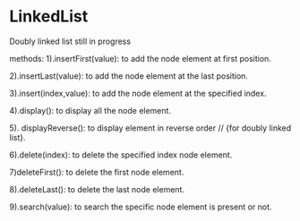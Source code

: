 # LinkedList

Doubly linked list still in progress


methods:
1).insertFirst(value): to add the node element at first position.

2).insertLast(value): to add the node element at the last position.

3).insert(index,value): to add the node element at the specified index.

4).display(): to display all the node element.

5). displayReverse(): to display element in reverse order // {for doubly linked list}.

6).delete(index): to delete the specified index node element.

7)deleteFirst(): to delete the first node element.

8).deleteLast(): to delete the last node element.

9).search(value): to search the specific node element is present or not.

